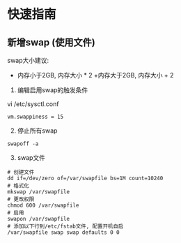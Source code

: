 # 快速指南

## 新增swap (使用文件)

swap大小建议:
  + 内存小于2GB, 内存大小 * 2
  +内存大于2GB, 内存大小 + 2

1. 编辑启用swap的触发条件

vi /etc/sysctl.conf
```
vm.swappiness = 15
```

2. 停止所有swap
```
swapoff -a
```

3. swap文件

```
# 创建文件
dd if=/dev/zero of=/var/swapfile bs=1M count=10240
# 格式化
mkswap /var/swapfile
# 更改权限
chmod 600 /var/swapfile
# 启用
swapon /var/swapfile
# 添加以下行到/etc/fstab文件, 配置开机自启
/var/swapfile swap swap defaults 0 0
```
